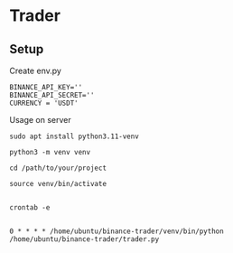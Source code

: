 # Trader

## Setup

Create env.py

```
BINANCE_API_KEY=''
BINANCE_API_SECRET=''
CURRENCY = 'USDT'

```

Usage on server

```
sudo apt install python3.11-venv

python3 -m venv venv

cd /path/to/your/project

source venv/bin/activate


crontab -e


0 * * * * /home/ubuntu/binance-trader/venv/bin/python /home/ubuntu/binance-trader/trader.py
```
